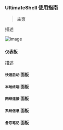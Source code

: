 ### UltimateShell 使用指南
> [主页](https://g3g4x5x6.github.io/ultimateshell/)

描述

![image](https://user-images.githubusercontent.com/87740076/136369898-6d046916-2f9f-4e52-af4c-cf9812668947.png)



### `仪表板`
描述

#### `快速启动` 面板
#### `本地终端` 面板
#### `网络连接` 面板
#### `系统信息` 面板
#### `备忘笔记` 面板

